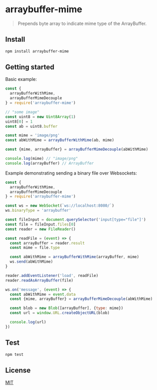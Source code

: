 # arraybuffer-mime

> Prepends byte array to indicate mime type of the ArrayBuffer.

## Install

```bash
npm install arraybuffer-mime
```

## Getting started

Basic example:

```javascript
const {
  arrayBufferWithMime,
  arrayBufferMimeDecouple
} = require('arraybuffer-mime')

// "some image"
const uint8 = new Uint8Array(1)
uint8[0] = 1
const ab = uint8.buffer

const mime = 'image/png'
const abWithMime = arrayBufferWithMime(ab, mime)

const {mime, arrayBuffer} = arrayBufferMimeDecouple(abWithMime)

console.log(mime) // "image/png"
console.log(arrayBuffer) // ArrayBuffer
```

Example demonstrating sending a binary file over Websockets:

```javascript
const {
  arrayBufferWithMime,
  arrayBufferMimeDecouple
} = require('arraybuffer-mime')

const ws = new WebSocket(`ws://localhost:8080/`)
ws.binaryType = 'arraybuffer'

const fileInput = document.querySelector('input[type="file"]')
const file = fileInput.files[0]
const reader = new FileReader()

const readFile = (event) => {
  const arrayBuffer = reader.result
  const mime = file.type

  const abWithMime = arrayBufferWithMime(arrayBuffer, mime)
  ws.send(abWithMime)
}

reader.addEventListener('load', readFile)
reader.readAsArrayBuffer(file)

ws.on('message', (event) => {
  const abWithMime = event.data
  const {mime, arrayBuffer} = arrayBufferMimeDecouple(abWithMime)

  const blob = new Blob([arrayBuffer], {type: mime})
  const url = window.URL.createObjectURL(blob)

  console.log(url)
})
```

## Test

```bash
npm test
```

## License

[MIT](LICENSE)
